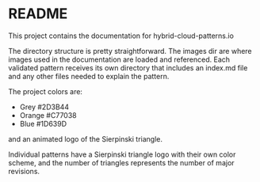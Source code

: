 # README

This project contains the documentation for hybrid-cloud-patterns.io

The directory structure is pretty straightforward. The images dir are where images used in the documentation are loaded and referenced. Each validated pattern receives its own directory that includes an index.md file and any other files needed to explain the pattern.

The project colors are:

- Grey #2D3B44
- Orange #C77038
- Blue #1D639D

and an animated logo of the Sierpinski triangle.

Individual patterns have a Sierpinski triangle logo with their own color scheme, and the number of triangles represents the number of major revisions.
